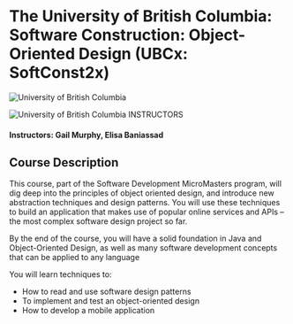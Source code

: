 # The University of British Columbia: Software Construction: Object-Oriented Design (UBCx: SoftConst2x)
![University of British Columbia](http://brand.ubc.ca/files/2016/04/NarrowSignature_ex_768_v3.png)

![University of British Columbia](http://i.imgur.com/Qktqnu1.png) INSTRUCTORS
#### Instructors: Gail Murphy, Elisa Baniassad

## Course Description

This course, part of the Software Development MicroMasters program, will dig deep into the principles of object oriented design, and introduce new abstraction techniques and design patterns. You will use these techniques to build an application that makes use of popular online services and APIs – the most complex software design project so far.

By the end of the course, you will have a solid foundation in Java and Object-Oriented Design, as well as many software development concepts that can be applied to any language

You will learn techniques to:

- How to read and use software design patterns
- To implement and test an object-oriented design
- How to develop a mobile application
